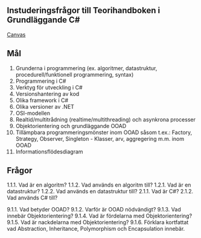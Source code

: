 ## Instuderingsfrågor till Teorihandboken i Grundläggande C#

[Canvas](https://chasacademy.instructure.com/courses/186/assignments/513?module_item_id=2071)

## Mål

1. Grunderna i programmering (ex. algoritmer, datastruktur, procedurell/funktionell programmering, syntax)
2. Programmering i C#
3. Verktyg för utveckling i C#
4. Versionshantering av kod
5. Olika framework i C#
6. Olika versioner av .NET
7. OSI-modellen
8. Realtid/multitrådning (realtime/multithreading) och asynkrona processer
9. Objektorientering och grundläggande OOAD
10. Tillämpbara programmeringsmönster inom OOAD såsom t.ex.: Factory, Strategy, Observer, Singleton - Klasser, arv, aggregering m.m. inom OOAD
11. Informationsflödesdiagram

## Frågor
1.1.1. Vad är en algoritm?
1.1.2. Vad används en algoritm till?
1.2.1. Vad är en datastruktur?
1.2.2. Vad används en datastruktur till?
2.1.1. Vad är C#?
2.1.2. Vad används C# till?




9.1.1. Vad betyder OOAD?
9.1.2. Varför är OOAD nödvändigt?
9.1.3. Vad innebär Objektorientering?
9.1.4. Vad är fördelarna med Objektorientering?
9.1.5. Vad är nackdelarna med Objektorientering?
9.1.6. Förklara kortfattat vad Abstraction, Inheritance, Polymorphism och Encapsulation innebär.